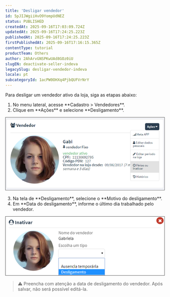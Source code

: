 ```yaml
---
title: 'Desligar vendedor'
id: 5pJIJWgiiHvO9YompUdNEZ
status: PUBLISHED
createdAt: 2025-09-16T17:03:09.724Z
updatedAt: 2025-09-16T17:24:25.223Z
publishedAt: 2025-09-16T17:24:25.223Z
firstPublishedAt: 2025-09-16T17:16:15.365Z
contentType: tutorial
productTeam: Others
author: 2AhArvGNSPKwUAd8GOz0iU
slugEN: deactivate-seller-indeva
legacySlug: desligar-vendedor-indeva
locale: pt
subcategoryId: 1acPW0OHXq4PjbQUFVrNrY
---
```


Para desligar um vendedor ativo da loja, siga as etapas abaixo:

<ol>
  <li>No menu lateral, acesse **Cadastro &gt; Vendedores**.</li>
  <li>Clique em **Ações** e selecione **Desligamento**.</li>
</ol>

![Tela de ações do cadastro de vendedores](https://raw.githubusercontent.com/vtexdocs/help-center-content/refs/heads/main/docs/pt/tutorials/indeva-by-vtex/vendedores/desligar-vendedor-indeva_1.png)

<ol start="3">
  <li>Na tela de **Desligamento**, selecione o **Motivo do desligamento**.</li>
  <li>Em **Data do desligamento**, informe o último dia trabalhado pelo vendedor.</li>
</ol>

![Tela de desligamento do vendedor](https://raw.githubusercontent.com/vtexdocs/help-center-content/refs/heads/main/docs/pt/tutorials/indeva-by-vtex/vendedores/desligar-vendedor-indeva_2.png)

> ⚠️ Preencha com atenção a data de desligamento do vendedor. Após salvar, não será possível editá-la.

